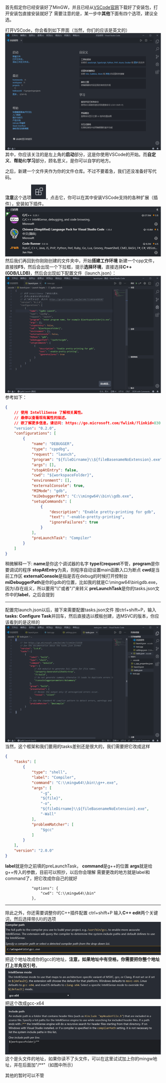 首先假定你已经安装好了MinGW，并且已经从[VSCode官网](https://code.visualstudio.com/)下载好了安装包，打开安装包直接安装就好了
需要注意的是，某一步中**其他**下面有四个选项，建议全选。

打开VSCode，你会看到如下界面（当然，你们的应该是英文的）
![](VSCode.png)
其中，你应该关注的是左上角的**启动**部分，这是你使用VSCode的开始。而**自定义**、**帮助**和**学习**部分，顾名思义，是你可以自学的地方。

之后，新建一个文件夹作为你的文件仓库。不过不要着急，我们还没准备好写代码。

**注意**这个选项![](extension.png)，点击它，你可以在其中安装VSCode支持的各种扩展（插件），安装如下插件。
![](exts.png)
然后我们再回到你刚刚创建的文件夹中，开始**搭建工作环境**
新建一个cpp文件，直接按**F5**，然后会出现一个下拉框，提示**选择环境**，直接选择**C++(GDB/LLDB)**，然后会出现如下配置文件（launch.json）：
![](launch.png)
参考如下：
```json
{
    // 使用 IntelliSense 了解相关属性。 
    // 悬停以查看现有属性的描述。
    // 欲了解更多信息，请访问: https://go.microsoft.com/fwlink/?linkid=830387
    "version": "0.2.0",
    "configurations": [
        {
            "name": "DEBUGGER",
            "type": "cppdbg",
            "request": "launch",
            "program": "${fileDirname}\\${fileBasenameNoExtension}.exe",
            "args": [],
            "stopAtEntry": false,
            "cwd": "${workspaceFolder}",
            "environment": [],
            "externalConsole": true,
            "MIMode": "gdb",
            "miDebuggerPath": "C:\\mingw64\\bin\\gdb.exe",
            "setupCommands": [
                {
                    "description": "Enable pretty-printing for gdb",
                    "text": "-enable-pretty-printing",
                    "ignoreFailures": true
                }
            ],
            "preLaunchTask": "Compiler"
        }
    ]
}
```
稍微解释一下:
**name**是你这个调试器的名字
**type**和**request**不管，**program**是你要调试的程序
**stopAtEntry**为真，则程序自动设置main函数入口为断点
**cwd**是当前工作区
**externalConsole**是指是否在debug的时候打开控制台
**miDebuggerPath**是你的gdb的位置，比如我的就是C:\mingw64\bin\gdb.exe，因为\存在歧义，所以要用"\\\\"或者"/"来转义
**preLaunchTask**是你的tasks.json文件中的**label**，之后会提到

------

配置完launch.json以后，接下来需要配置tasks.json文件
按ctrl+shift+P，输入**tasks: Configure Task**并回车，然后直接选以模板创建，选MSVC的版本，你应该看到的是这样的![](tasksMSVC.png)
当然，这个框架和我们要用的tasks差别还是很大的，我们需要把它改成这样
```json
{
    "tasks": [
        {
            "type": "shell",
            "label": "Compiler",
            "command": "C:\\mingw64\\bin\\g++.exe",
            "args": [
                "-g",
                "${file}",
                "-o",
                "${fileDirname}\\${fileBasenameNoExtension}.exe",
                "-Wall"
            ],
            "problemMatcher": [
                "$gcc"
            ]
        }
    ],
    "version": "2.0.0"
}
```
**label**就是你之前填的preLaunchTask，
**command**是g++的位置
**args**就是给g++传入的参数，目前可以照抄，以后你会理解
需要更改的地方就是label和command了，把它改成你自己的就好
```
            "options": {
                "cwd": "C:\\mingw64\\bin"
            },
```

--------

除此之外，你还需要调整你的C++插件配置
ctrl+shift+P 输入**C++ edit**两个关键词，然后选择带(UI)的选项
![](C++Config1.png)
把这个地址改成你的gcc的地址，**注意，如果地址中有空格，你需要把你整个地址打上半角双引号**。
![](C++Config2.png)
把这个改成gcc-x64
![](C++Config3.png)
这个是头文件的地址，如果你读不了头文件，可以在这里试试加上你的mingw地址，并在后面加"/**"（如图中所示）

其他的暂时可以不管
